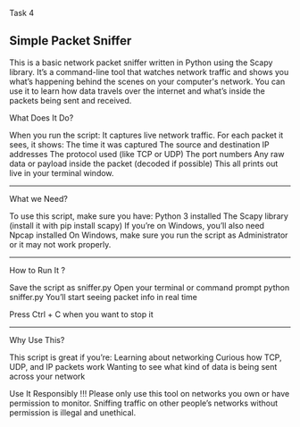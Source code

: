 Task 4

Simple Packet Sniffer 
-----------------------------------------------------------------------------------------------------------------------------------------------------------------------------------------------------------------------

This is a basic network packet sniffer written in Python using the Scapy library. It’s a command-line tool that watches network traffic and shows you what’s happening behind the scenes on your computer's network.
You can use it to learn how data travels over the internet and what’s inside the packets being sent and received.

What Does It Do?


When you run the script:
It captures live network traffic.
For each packet it sees, it shows:
The time it was captured
The source and destination IP addresses
The protocol used (like TCP or UDP)
The port numbers
Any raw data or payload inside the packet (decoded if possible)
This all prints out live in your terminal window.

------------------------------------------------------------------------------------------------------------------------------------------------------------------------------------------------------------------------
What we Need?


To use this script, make sure you have:
Python 3 installed
The Scapy library (install it with pip install scapy)
If you’re on Windows, you’ll also need Npcap installed
On Windows, make sure you run the script as Administrator or it may not work properly.

------------------------------------------------------------------------------------------------------------------------------------------------------------------------------------------------------------------------
How to Run It ?


Save the script as sniffer.py
Open your terminal or command prompt
python sniffer.py
You’ll start seeing packet info in real time

Press Ctrl + C when you want to stop it

------------------------------------------------------------------------------------------------------------------------------------------------------------------------------------------------------------------------
Why Use This?

This script is great if you’re:
Learning about networking
Curious how TCP, UDP, and IP packets work
Wanting to see what kind of data is being sent across your network

Use It Responsibly
!!! Please only use this tool on networks you own or have permission to monitor.
Sniffing traffic on other people’s networks without permission is illegal and unethical.